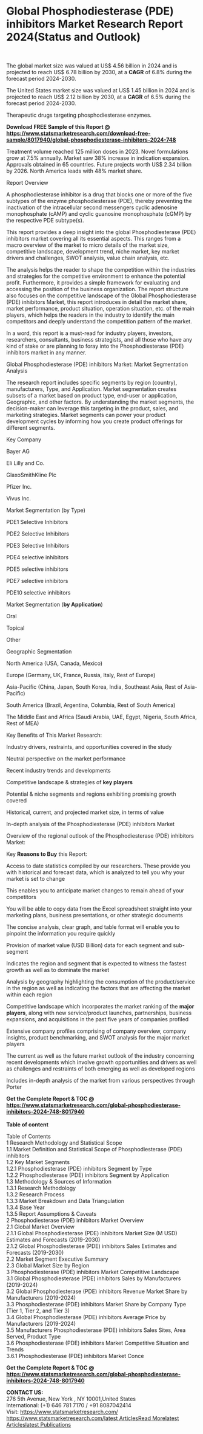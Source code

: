 <h1>Global Phosphodiesterase (PDE) inhibitors Market Research Report 2024(Status and Outlook)</h1><br/><p>The global market size was valued at US$ 4.56 billion in 2024 and is projected to reach US$ 6.78 billion by 2030, at a <strong>CAGR</strong> of 6.8% during the forecast period 2024-2030.</p><p>The United States market size was valued at US$ 1.45 billion in 2024 and is projected to reach US$ 2.12 billion by 2030, at a <strong>CAGR</strong> of 6.5% during the forecast period 2024-2030.</p><p>Therapeutic drugs targeting phosphodiesterase enzymes.</p><p><strong>Download FREE Sample of this Report @ <a href="https://www.statsmarketresearch.com/download-free-sample/8017940/global-phosphodiesterase-inhibitors-2024-748">https://www.statsmarketresearch.com/download-free-sample/8017940/global-phosphodiesterase-inhibitors-2024-748</a></strong></p><p>Treatment volume reached 125 million doses in 2023. Novel formulations grow at 7.5% annually. Market saw 38% increase in indication expansion. Approvals obtained in 65 countries. Future projects worth US$ 2.34 billion by 2026. North America leads with 48% market share.</p><p>Report Overview</p><p>A phosphodiesterase inhibitor is a drug that blocks one or more of the five subtypes of the enzyme phosphodiesterase (PDE), thereby preventing the inactivation of the intracellular second messengers cyclic adenosine monophosphate (cAMP) and cyclic guanosine monophosphate (cGMP) by the respective PDE subtype(s).</p><p>This report provides a deep insight into the global Phosphodiesterase (PDE) inhibitors market covering all its essential aspects. This ranges from a macro overview of the market to micro details of the market size, competitive landscape, development trend, niche market, key market drivers and challenges, SWOT analysis, value chain analysis, etc.</p><p>The analysis helps the reader to shape the competition within the industries and strategies for the competitive environment to enhance the potential profit. Furthermore, it provides a simple framework for evaluating and accessing the position of the business organization. The report structure also focuses on the competitive landscape of the Global Phosphodiesterase (PDE) inhibitors Market, this report introduces in detail the market share, market performance, product situation, operation situation, etc. of the main players, which helps the readers in the industry to identify the main competitors and deeply understand the competition pattern of the market.</p><p>In a word, this report is a must-read for industry players, investors, researchers, consultants, business strategists, and all those who have any kind of stake or are planning to foray into the Phosphodiesterase (PDE) inhibitors market in any manner.</p><p>Global Phosphodiesterase (PDE) inhibitors Market: Market Segmentation Analysis</p><p>The research report includes specific segments by region (country), manufacturers, Type, and Application. Market segmentation creates subsets of a market based on product type, end-user or application, Geographic, and other factors. By understanding the market segments, the decision-maker can leverage this targeting in the product, sales, and marketing strategies. Market segments can power your product development cycles by informing how you create product offerings for different segments.</p><p>Key Company</p><p>Bayer AG</p><p>Eli Lilly and Co.</p><p>GlaxoSmithKline Plc</p><p>Pfizer Inc.</p><p>Vivus Inc.</p><p>Market Segmentation (by Type)</p><p>PDE1 Selective Inhibitors</p><p>PDE2 Selective Inhibitors</p><p>PDE3 Selective Inhibitors</p><p>PDE4 selective inhibitors</p><p>PDE5 selective inhibitors</p><p>PDE7 selective inhibitors</p><p>PDE10 selective inhibitors</p><p>Market Segmentation (<strong>by Application</strong>)</p><p>Oral</p><p>Topical</p><p>Other</p><p>Geographic Segmentation</p><p>North America (USA, Canada, Mexico)</p><p>Europe (Germany, UK, France, Russia, Italy, Rest of Europe)</p><p>Asia-Pacific (China, Japan, South Korea, India, Southeast Asia, Rest of Asia-Pacific)</p><p>South America (Brazil, Argentina, Columbia, Rest of South America)</p><p>The Middle East and Africa (Saudi Arabia, UAE, Egypt, Nigeria, South Africa, Rest of MEA)</p><p>Key Benefits of This Market Research:</p><p>Industry drivers, restraints, and opportunities covered in the study</p><p>Neutral perspective on the market performance</p><p>Recent industry trends and developments</p><p>Competitive landscape & strategies of <strong>key players</strong></p><p>Potential & niche segments and regions exhibiting promising growth covered</p><p>Historical, current, and projected market size, in terms of value</p><p>In-depth analysis of the Phosphodiesterase (PDE) inhibitors Market</p><p>Overview of the regional outlook of the Phosphodiesterase (PDE) inhibitors Market:</p><p>Key <strong>Reasons to Buy</strong> this Report:</p><p>Access to date statistics compiled by our researchers. These provide you with historical and forecast data, which is analyzed to tell you why your market is set to change</p><p>This enables you to anticipate market changes to remain ahead of your competitors</p><p>You will be able to copy data from the Excel spreadsheet straight into your marketing plans, business presentations, or other strategic documents</p><p>The concise analysis, clear graph, and table format will enable you to pinpoint the information you require quickly</p><p>Provision of market value (USD Billion) data for each segment and sub-segment</p><p>Indicates the region and segment that is expected to witness the fastest growth as well as to dominate the market</p><p>Analysis by geography highlighting the consumption of the product/service in the region as well as indicating the factors that are affecting the market within each region</p><p>Competitive landscape which incorporates the market ranking of the <strong>major players</strong>, along with new service/product launches, partnerships, business expansions, and acquisitions in the past five years of companies profiled</p><p>Extensive company profiles comprising of company overview, company insights, product benchmarking, and SWOT analysis for the major market players</p><p>The current as well as the future market outlook of the industry concerning recent developments which involve growth opportunities and drivers as well as challenges and restraints of both emerging as well as developed regions</p><p>Includes in-depth analysis of the market from various perspectives through Porter</p><div><b>Get the Complete Report & TOC @ <a href="https://www.statsmarketresearch.com/global-phosphodiesterase-inhibitors-2024-748-8017940">https://www.statsmarketresearch.com/global-phosphodiesterase-inhibitors-2024-748-8017940</a></b></div><br><b>Table of content</b><p>Table of Contents<br /> 1 Research Methodology and Statistical Scope<br /> 1.1 Market Definition and Statistical Scope of Phosphodiesterase (PDE) inhibitors<br /> 1.2 Key Market Segments<br /> 1.2.1 Phosphodiesterase (PDE) inhibitors Segment by Type<br /> 1.2.2 Phosphodiesterase (PDE) inhibitors Segment by Application<br /> 1.3 Methodology & Sources of Information<br /> 1.3.1 Research Methodology<br /> 1.3.2 Research Process<br /> 1.3.3 Market Breakdown and Data Triangulation<br /> 1.3.4 Base Year<br /> 1.3.5 Report Assumptions & Caveats<br /> 2 Phosphodiesterase (PDE) inhibitors Market Overview<br /> 2.1 Global Market Overview<br /> 2.1.1 Global Phosphodiesterase (PDE) inhibitors Market Size (M USD) Estimates and Forecasts (2019-2030)<br /> 2.1.2 Global Phosphodiesterase (PDE) inhibitors Sales Estimates and Forecasts (2019-2030)<br /> 2.2 Market Segment Executive Summary<br /> 2.3 Global Market Size by Region<br /> 3 Phosphodiesterase (PDE) inhibitors Market Competitive Landscape<br /> 3.1 Global Phosphodiesterase (PDE) inhibitors Sales by Manufacturers (2019-2024)<br /> 3.2 Global Phosphodiesterase (PDE) inhibitors Revenue Market Share by Manufacturers (2019-2024)<br /> 3.3 Phosphodiesterase (PDE) inhibitors Market Share by Company Type (Tier 1, Tier 2, and Tier 3)<br /> 3.4 Global Phosphodiesterase (PDE) inhibitors Average Price by Manufacturers (2019-2024)<br /> 3.5 Manufacturers Phosphodiesterase (PDE) inhibitors Sales Sites, Area Served, Product Type<br /> 3.6 Phosphodiesterase (PDE) inhibitors Market Competitive Situation and Trends<br /> 3.6.1 Phosphodiesterase (PDE) inhibitors Market Conce<br><div><b>Get the Complete Report & TOC @ <a href="https://www.statsmarketresearch.com/global-phosphodiesterase-inhibitors-2024-748-8017940">https://www.statsmarketresearch.com/global-phosphodiesterase-inhibitors-2024-748-8017940</a></b></div></p> <b>CONTACT US:</b><br>276 5th Avenue, New York , NY 10001,United States<br>International: (+1) 646 781 7170 / +91 8087042414<br>Visit: <a href="https://www.statsmarketresearch.com/">https://www.statsmarketresearch.com/</a><br><a href="https://gyeongbokgung.com">https://www.statsmarketresearch.com/</a><a href="https://hallyeomaritime.com">latest Articles</a><a href="https://jingwansa.com">Read More</a><a href=https://nguoiviet.jp/">latest Articles</a><a href="https://www.intelmarketresearch.com/">latest Publications</a>